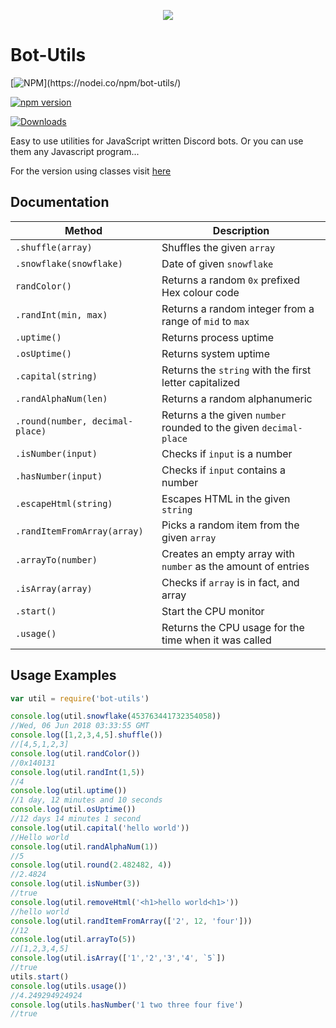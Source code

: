 <p align="center"> 
<img src="https://axelgreavette.js.org/img/portfolio/botutils.png">
</p>

# Bot-Utils
[![NPM](https://nodei.co/npm/bot-utils.png?)](https://nodei.co/npm/bot-utils/) 

[![npm version](https://badge.fury.io/js/bot-utils.svg)](https://badge.fury.io/js/bot-utils)

[![Downloads](https://img.shields.io/npm/dt/bot-utils.svg?maxAge=3600)](https://www.npmjs.com/package/bot-utils)

Easy to use utilities for JavaScript written Discord bots. Or you can use them any Javascript program...

For the version using classes visit [here](https://github.com/axelgreavette/bot-utils/tree/classes)

## Documentation
| Method | Description |
|--|--|
| `.shuffle(array)` | Shuffles the given `array` |
|`.snowflake(snowflake)`| Date of given `snowflake` |
|`randColor()`| Returns a random `0x` prefixed Hex colour code |
|`.randInt(min, max)`| Returns a random integer from a range of `mid` to `max` |
|`.uptime()` |  Returns process uptime |
|`.osUptime()` | Returns system uptime |
| `.capital(string)` | Returns the `string` with the first letter capitalized |
| `.randAlphaNum(len)` | Returns a random alphanumeric |
| `.round(number, decimal-place)` | Returns a the given `number` rounded to the given  `decimal-place` | 
| `.isNumber(input)` | Checks if `input` is a number | 
| `.hasNumber(input)` | Checks if `input` contains a number |
|`.escapeHtml(string)` | Escapes HTML in the given `string`|
| `.randItemFromArray(array)` | Picks a random item from the given `array`|
|`.arrayTo(number)`| Creates an empty array with `number` as the amount of entries |
|`.isArray(array)` | Checks if `array` is in fact, and array |
|`.start()` | Start the CPU monitor |
|`.usage()` | Returns the CPU usage for the time when it was called |
## Usage Examples

```js
var util = require('bot-utils')

console.log(util.snowflake(453763441732354058))
//Wed, 06 Jun 2018 03:33:55 GMT
console.log([1,2,3,4,5].shuffle())
//[4,5,1,2,3]
console.log(util.randColor())
//0x140131
console.log(util.randInt(1,5))
//4
console.log(util.uptime())
//1 day, 12 minutes and 10 seconds
console.log(util.osUptime())
//12 days 14 minutes 1 second
console.log(util.capital('hello world'))
//Hello world
console.log(util.randAlphaNum(1))
//5
console.log(util.round(2.482482, 4))
//2.4824
console.log(util.isNumber(3))
//true
console.log(util.removeHtml('<h1>hello world<h1>'))
//hello world
console.log(util.randItemFromArray(['2', 12, 'four']))
//12
console.log(util.arrayTo(5))
//[1,2,3,4,5]
console.log(util.isArray(['1','2','3','4', `5`])
//true
utils.start()
console.log(utils.usage())
//4.249294924924
console.log(utils.hasNumber('1 two three four five')
//true
```
